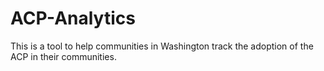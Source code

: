 # ACP-Analytics

This is a tool to help communities in Washington track the adoption of the ACP in their communities.
